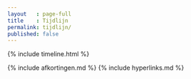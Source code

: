 ```yaml
---
layout   : page-full
title    : Tijdlijn
permalink: tijdlijn/
published: false
---
```


{% include timeline.html %}


{% include afkortingen.md %}
{% include hyperlinks.md %}